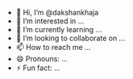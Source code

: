 - 👋 Hi, I’m @dakshankhaja
- 👀 I’m interested in ...
- 🌱 I’m currently learning ...
- 💞️ I’m looking to collaborate on ...
- 📫 How to reach me ...
- 😄 Pronouns: ...
- ⚡ Fun fact: ...

<!---
dakshankhaja/dakshankhaja is a ✨ special ✨ repository because its `README.md` (this file) appears on your GitHub profile.
You can click the Preview link to take a look at your changes.
--->
